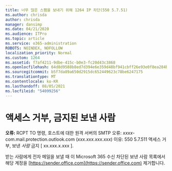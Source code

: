 ```yaml
---
title: 너무 많은 스팸을 보내기 위해 1264 IP 차단(550 5.7.51)
ms.author: chrisda
author: chrisda
manager: dansimp
ms.date: 04/21/2020
ms.audience: ITPro
ms.topic: article
ms.service: o365-administration
ROBOTS: NOINDEX, NOFOLLOW
localization_priority: Normal
ms.custom: 1264
ms.assetid: f7af4211-9dbe-415c-b0e3-fc20d43c3868
ms.openlocfilehash: 64d8d9588b8ed7d394e6e359d48bf941cbff26e93e0f8ea284bf3b6688400b3f
ms.sourcegitcommit: b5f7da89a650d2915dc652449623c78be6247175
ms.translationtype: MT
ms.contentlocale: ko-KR
ms.lasthandoff: 08/05/2021
ms.locfileid: "54099256"
---
```

# <a name="access-denied-banned-sender"></a>액세스 거부, 금지된 보낸 사람

 **오류:** RCPT TO 명령, 호스트에 대한 원격 서버의 SMTP 오류: *xxxx*-com.mail.protection.outlook.com (*xxx.xxx.xxx.xxx*) 이유: 550 5.7.511 액세스 거부, 보낸 *사람* 금지 [ xx.xxx.x.xxx ]. 

받는 사람에게 전자 메일을 보낼 때 이 Microsoft 365 수신 차단된 보낸 사람 목록에서 해당 계정을 [https://sender.office.com](https://sender.office.com) 제거합니다.
